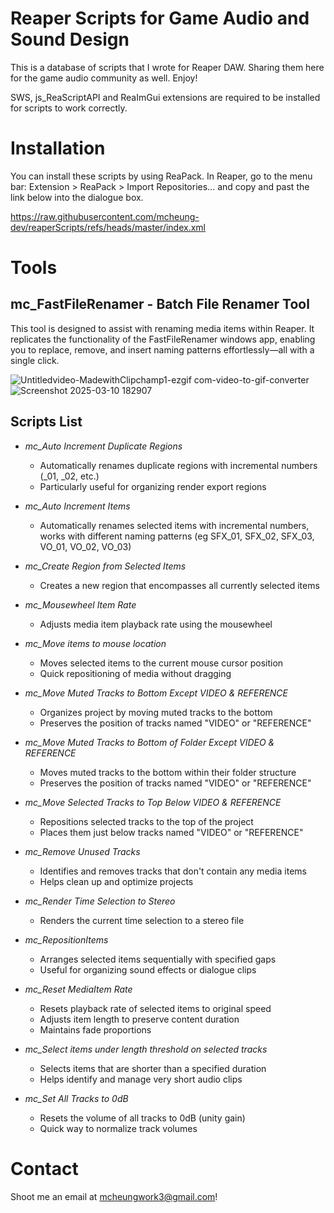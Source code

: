# Reaper Scripts for Game Audio and Sound Design
This is a database of scripts that I wrote for Reaper DAW. Sharing them here for the game audio community as well. Enjoy!

SWS, js_ReaScriptAPI and ReaImGui extensions are required to be installed for scripts to work correctly.
# Installation 
You can install these scripts by using ReaPack. In Reaper, go to the menu bar: Extension > ReaPack > Import Repositories... and copy and past the link below into the dialogue box.

https://raw.githubusercontent.com/mcheung-dev/reaperScripts/refs/heads/master/index.xml

# Tools 
## mc_FastFileRenamer - Batch File Renamer Tool
This tool is designed to assist with renaming media items within Reaper. It replicates the functionality of the FastFileRenamer windows app, enabling you to replace, remove, and insert naming patterns effortlessly—all with a single click.


![Untitledvideo-MadewithClipchamp1-ezgif com-video-to-gif-converter](https://github.com/user-attachments/assets/7983ed5b-69e5-49f4-bd9c-79d50b4f5cd9)
![Screenshot 2025-03-10 182907](https://github.com/user-attachments/assets/e64a0521-9e18-495d-97c1-2f10e7277bdd)


## Scripts List

* *mc_Auto Increment Duplicate Regions*
   - Automatically renames duplicate regions with incremental numbers (_01, _02, etc.)
   - Particularly useful for organizing render export regions

* *mc_Auto Increment Items*
   - Automatically renames selected items with incremental numbers, works with different naming patterns (eg SFX_01, SFX_02, SFX_03, VO_01, VO_02, VO_03)

* *mc_Create Region from Selected Items*
   - Creates a new region that encompasses all currently selected items

* *mc_Mousewheel Item Rate*
   - Adjusts media item playback rate using the mousewheel

* *mc_Move items to mouse location*
   - Moves selected items to the current mouse cursor position
   - Quick repositioning of media without dragging

* *mc_Move Muted Tracks to Bottom Except VIDEO & REFERENCE*
   - Organizes project by moving muted tracks to the bottom
   - Preserves the position of tracks named "VIDEO" or "REFERENCE"

* *mc_Move Muted Tracks to Bottom of Folder Except VIDEO & REFERENCE*
   - Moves muted tracks to the bottom within their folder structure
   - Preserves the position of tracks named "VIDEO" or "REFERENCE"

* *mc_Move Selected Tracks to Top Below VIDEO & REFERENCE*
   - Repositions selected tracks to the top of the project
   - Places them just below tracks named "VIDEO" or "REFERENCE"

* *mc_Remove Unused Tracks*
   - Identifies and removes tracks that don't contain any media items
   - Helps clean up and optimize projects

* *mc_Render Time Selection to Stereo*
   - Renders the current time selection to a stereo file

* *mc_RepositionItems*
   - Arranges selected items sequentially with specified gaps
   - Useful for organizing sound effects or dialogue clips

* *mc_Reset MediaItem Rate*
   - Resets playback rate of selected items to original speed
   - Adjusts item length to preserve content duration
   - Maintains fade proportions

* *mc_Select items under length threshold on selected tracks*
   - Selects items that are shorter than a specified duration
   - Helps identify and manage very short audio clips

* *mc_Set All Tracks to 0dB*
   - Resets the volume of all tracks to 0dB (unity gain)
   - Quick way to normalize track volumes






# Contact 
Shoot me an email at mcheungwork3@gmail.com! 

